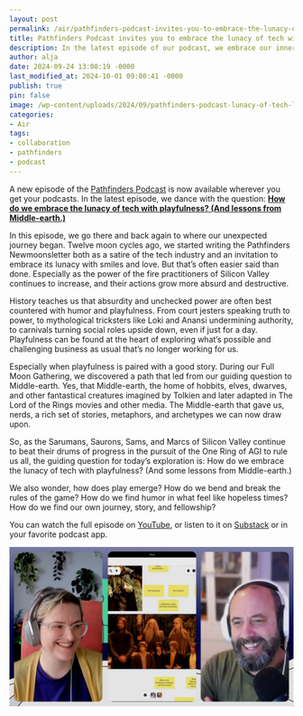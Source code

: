 ```yaml
---
layout: post
permalink: /air/pathfinders-podcast-invites-you-to-embrace-the-lunacy-of-tech-with-playfulness-and-a-journey-to-middle-earth/
title: Pathfinders Podcast invites you to embrace the lunacy of tech with playfulness and a journey to Middle-earth
description: In the latest episode of our podcast, we embrace our inner hobbits and wizards as we travel to Isengard and stare into the fires of Mount Doom to explore how playfulness and stories can inspire...
author: alja
date: 2024-09-24 13:08:19 -0000
last_modified_at: 2024-10-01 09:00:41 -0000
publish: true
pin: false
image: /wp-content/uploads/2024/09/pathfinders-podcast-lunacy-of-tech-lotr-thumbnail.webp
categories:
- Air
tags:
- collaboration
- pathfinders
- podcast
---
```

A new episode of the [Pathfinders Podcast](https://tethix.co/pathfinders/#podcast) is now available wherever you get your podcasts. In the latest episode, we dance with the question: [**How do we embrace the lunacy of tech with playfulness? (And lessons from Middle-earth.)**](https://tethix.substack.com/p/how-do-we-embrace-the-lunacy-of-tech)

In this episode, we go there and back again to where our unexpected journey began. Twelve moon cycles ago, we started writing the Pathfinders Newmoonsletter both as a satire of the tech industry and an invitation to embrace its lunacy with smiles and love. But that’s often easier said than done. Especially as the power of the fire practitioners of Silicon Valley continues to increase, and their actions grow more absurd and destructive.

History teaches us that absurdity and unchecked power are often best countered with humor and playfulness. From court jesters speaking truth to power, to mythological tricksters like Loki and Anansi undermining authority, to carnivals turning social roles upside down, even if just for a day. Playfulness can be found at the heart of exploring what’s possible and challenging business as usual that’s no longer working for us.

Especially when playfulness is paired with a good story. During our Full Moon Gathering, we discovered a path that led from our guiding question to Middle-earth. Yes, that Middle-earth, the home of hobbits, elves, dwarves, and other fantastical creatures imagined by Tolkien and later adapted in The Lord of the Rings movies and other media. The Middle-earth that gave us, nerds, a rich set of stories, metaphors, and archetypes we can now draw upon.

So, as the Sarumans, Saurons, Sams, and Marcs of Silicon Valley continue to beat their drums of progress in the pursuit of the One Ring of AGI to rule us all, the guiding question for today’s exploration is: How do we embrace the lunacy of tech with playfulness? (And some lessons from Middle-earth.)

We also wonder, how does play emerge? How do we bend and break the rules of the game? How do we find humor in what feel like hopeless times? How do we find our own journey, story, and fellowship?

You can watch the full episode on [YouTube](https://youtu.be/FbYZ8q6WDeI), or listen to it on [Substack](https://tethix.substack.com/p/how-do-we-embrace-the-lunacy-of-tech) or in your favorite podcast app.

[![](/wp-content/uploads/2024/09/pathfinders-podcast-lunacy-of-tech-lotr-thumbnail.webp)](https://tethix.substack.com/p/how-do-we-embrace-the-lunacy-of-tech)
